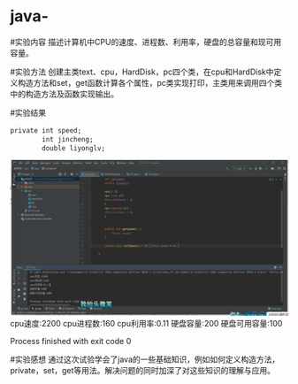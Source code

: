 # java-
#实验内容
描述计算机中CPU的速度、进程数、利用率，硬盘的总容量和现可用容量。

#实验方法
创建主类text、cpu，HardDisk，pc四个类，在cpu和HardDisk中定义构造方法和set，get函数计算各个属性，pc类实现打印，主类用来调用四个类中的构造方法及函数实现输出。

#实验结果
```
private int speed;
        int jincheng;
        double liyonglv;
```
![img](https://github.com/10shi104shi414shi1440shi40/java-/blob/main/img/1.png)
cpu速度:2200
cpu进程数:160
cpu利用率:0.11
硬盘容量:200
硬盘可用容量:100

Process finished with exit code 0

#实验感想
通过这次试验学会了java的一些基础知识，例如如何定义构造方法，private，set，get等用法。解决问题的同时加深了对这些知识的理解与应用。
